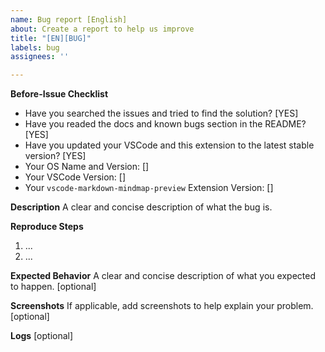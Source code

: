 ```yaml
---
name: Bug report [English]
about: Create a report to help us improve
title: "[EN][BUG]"
labels: bug
assignees: ''

---
```


**Before-Issue Checklist**
 - Have you searched the issues and tried to find the solution? [YES]
 - Have you readed the docs and known bugs section in the README? [YES]
 - Have you updated your VSCode and this extension to the latest stable version? [YES]
 - Your OS Name and Version: []
 - Your VSCode Version: []
 - Your `vscode-markdown-mindmap-preview` Extension Version: []

**Description**
A clear and concise description of what the bug is.

**Reproduce Steps**
 1. ...
 2. ...

**Expected Behavior**
A clear and concise description of what you expected to happen. [optional]

**Screenshots**
If applicable, add screenshots to help explain your problem. [optional]

**Logs**
[optional]
